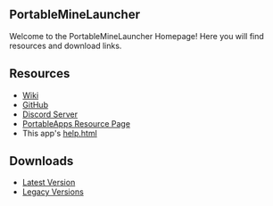 ## PortableMineLauncher
Welcome to the PortableMineLauncher Homepage! Here you will find resources and download links.
## Resources
- [Wiki](https://github.com/JarlPenguin/PortableMineLauncher/wiki)
- [GitHub](https://github.com/JarlPenguin/PortableMineLauncher)
- [Discord Server](https://discord.gg/VVuZHqT)
- [PortableApps Resource Page](https://portableapps.com/node/58331)
- This app's [help.html](https://github.com/JarlPenguin/PortableMineLauncher/tree/master/docs/help.html)

## Downloads
- [Latest Version](https://github.com/JarlPenguin/PortableMineLauncher/releases/download/3.0.0.99/PortableMineLauncher_3.0.1_Dev_Test_9_online.paf.exe)
- [Legacy Versions](https://github.com/JarlPenguin/PortableMineLauncher/releases)
